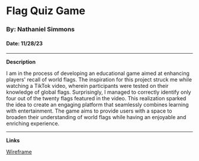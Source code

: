 # Flag Quiz Game
### By: Nathaniel Simmons
#### Date: 11/28/23

***
**Description**

I am in the process of developing an educational game aimed at enhancing players' recall of world flags. The inspiration for this project struck me while watching a TikTok video, wherein participants were tested on their knowledge of global flags. Surprisingly, I managed to correctly identify only four out of the twenty flags featured in the video. This realization sparked the idea to create an engaging platform that seamlessly combines learning with entertainment. The game aims to provide users with a space to broaden their understanding of world flags while having an enjoyable and enriching experience.

***
**Links**

[Wireframe](https://drive.google.com/file/d/128Gdy5A6IwqtZENZj2ZoJcNBaQaNWRIC/view?usp=sharing)